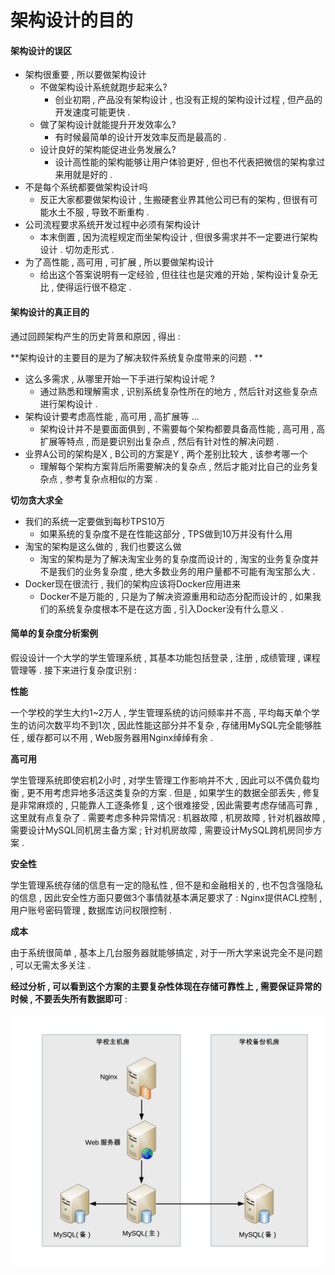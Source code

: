 # 架构设计的目的

#### 架构设计的误区

* 架构很重要 , 所以要做架构设计
  * 不做架构设计系统就跑步起来么?
    * 创业初期 , 产品没有架构设计 , 也没有正规的架构设计过程 , 但产品的开发速度可能更快 . 
  * 做了架构设计就能提升开发效率么?
    * 有时候最简单的设计开发效率反而是最高的 . 
  * 设计良好的架构能促进业务发展么?
    * 设计高性能的架构能够让用户体验更好 , 但也不代表把微信的架构拿过来用就是好的 . 
* 不是每个系统都要做架构设计吗
  * 反正大家都要做架构设计 , 生搬硬套业界其他公司已有的架构 , 但很有可能水土不服 , 导致不断重构 . 
* 公司流程要求系统开发过程中必须有架构设计
  * 本末倒置 , 因为流程规定而坐架构设计 , 但很多需求并不一定要进行架构设计 . 切勿走形式 .  
* 为了高性能 , 高可用 , 可扩展 , 所以要做架构设计
  * 给出这个答案说明有一定经验 , 但往往也是灾难的开始 , 架构设计复杂无比 , 使得运行很不稳定 . 

#### 架构设计的真正目的

通过回顾架构产生的历史背景和原因 , 得出 :

**架构设计的主要目的是为了解决软件系统复杂度带来的问题 . **

* 这么多需求 , 从哪里开始一下手进行架构设计呢 ? 
  * 通过熟悉和理解需求 , 识别系统复杂性所在的地方 , 然后针对这些复杂点进行架构设计 . 
* 架构设计要考虑高性能 , 高可用 , 高扩展等 ... 
  * 架构设计并不是要面面俱到 , 不需要每个架构都要具备高性能 , 高可用 , 高扩展等特点 , 而是要识别出复杂点 , 然后有针对性的解决问题 . 
* 业界A公司的架构是X , B公司的方案是Y , 两个差别比较大 , 该参考哪一个
  * 理解每个架构方案背后所需要解决的复杂点 , 然后才能对比自己的业务复杂点 , 参考复杂点相似的方案 . 

**切勿贪大求全**

* 我们的系统一定要做到每秒TPS10万
  * 如果系统的复杂度不是在性能这部分 , TPS做到10万并没有什么用
* 淘宝的架构是这么做的 , 我们也要这么做
  * 淘宝的架构是为了解决淘宝业务的复杂度而设计的 , 淘宝的业务复杂度并不是我们的业务复杂度 , 绝大多数业务的用户量都不可能有淘宝那么大 . 
* Docker现在很流行 , 我们的架构应该将Docker应用进来
  * Docker不是万能的 , 只是为了解决资源重用和动态分配而设计的 , 如果我们的系统复杂度根本不是在这方面 , 引入Docker没有什么意义 . 

#### 简单的复杂度分析案例

假设设计一个大学的学生管理系统 , 其基本功能包括登录 , 注册 , 成绩管理 , 课程管理等 . 接下来进行复杂度识别 :

**性能**

一个学校的学生大约1~2万人 , 学生管理系统的访问频率并不高 , 平均每天单个学生的访问次数平均不到1次 , 因此性能这部分并不复杂 , 存储用MySQL完全能够胜任 , 缓存都可以不用 , Web服务器用Nginx绰绰有余 .

**高可用**

学生管理系统即使宕机2小时 , 对学生管理工作影响并不大 , 因此可以不偶负载均衡 , 更不用考虑异地多活这类复杂的方案 . 但是 , 如果学生的数据全部丢失 , 修复是非常麻烦的 , 只能靠人工逐条修复 , 这个很难接受 , 因此需要考虑存储高可靠 , 这里就有点复杂了 . 需要考虑多种异常情况 : 机器故障 , 机房故障 , 针对机器故障 , 需要设计MySQL同机房主备方案 ; 针对机房故障 , 需要设计MySQL跨机房同步方案 . 

**安全性**

学生管理系统存储的信息有一定的隐私性 , 但不是和金融相关的 , 也不包含强隐私的信息 , 因此安全性方面只要做3个事情就基本满足要求了 : Nginx提供ACL控制 , 用户账号密码管理 , 数据库访问权限控制 . 

**成本**

由于系统很简单 , 基本上几台服务器就能够搞定 , 对于一所大学来说完全不是问题 , 可以无需太多关注 . 

**经过分析 , 可以看到这个方案的主要复杂性体现在存储可靠性上 , 需要保证异常的时候 , 不要丢失所有数据即可** : 

![](/assets/xueshengxitong.png)

